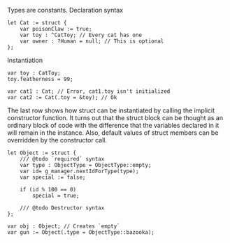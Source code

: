 Types are constants.
Declaration syntax

	let Cat := struct {
		var poisonClaw := true;
		var toy : ^CatToy; // Every cat has one
		var owner : ?Human = null; // This is optional
	};

Instantiation

	var toy : CatToy;
	toy.featherness = 99;

	var cat1 : Cat; // Error, cat1.toy isn't initialized
	var cat2 := Cat(.toy = &toy); // Ok

The last row shows how struct can be instantiated by calling the implicit constructor function. It turns out that the struct block can be thought as an ordinary block of code with the difference that the variables declared in it will remain in the instance. Also, default values of struct members can be overridden by the constructor call.

	let Object := struct {
		/// @todo `required` syntax
		var type : ObjectType = ObjectType::empty;
		var id= g_manager.nextIdForType(type);
		var special := false;

		if (id % 100 == 0)
			special = true;

		/// @todo Destructor syntax
	};

	var obj : Object; // Creates `empty`
	var gun := Object(.type = ObjectType::bazooka);

